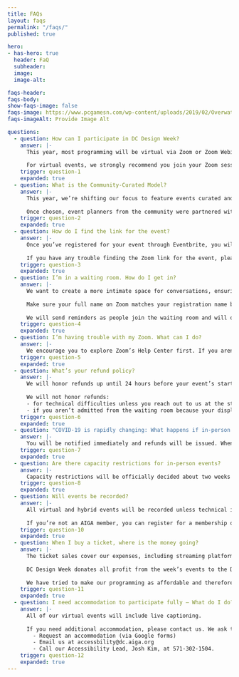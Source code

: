 ```yaml
---
title: FAQs
layout: faqs
permalink: "/faqs/"
published: true

hero:
- has-hero: true
  header: FaQ
  subheader:
  image:
  image-alt:

faqs-header:
faqs-body:
show-faqs-image: false
faqs-image: https://www.pcgamesn.com/wp-content/uploads/2019/02/Overwatch-Baptiste-Abilities.jpg
faqs-imageAlt: Provide Image Alt

questions:
  - question: How can I participate in DC Design Week?
    answer: |-
      This year, most programming will be virtual via Zoom or Zoom Webinar, or a hybrid of an in-person event streamed through Zoom. For all in-person events, we will be following CDC-recommended guidelines.
      
      For virtual events, we strongly recommend you join your Zoom session via your computer so you can easily view the presenter and any visuals they may share. Download the Zoom app ahead of time to make joining your events as smooth as possible. You can also join through your browser.
    trigger: question-1
    expanded: true
  - question: What is the Community-Curated Model?
    answer: |-
      This year, we’re shifting our focus to feature events curated and hosted by our community — so … you! We reviewed event proposals from individuals, groups, and organizations to pick diverse, thought-provoking, engaging events that represent DC. 
      
      Once chosen, event planners from the community were partnered with members of our committee to plan events that will take place this October.
    trigger: question-2
    expanded: true
  - question: How do I find the link for the event?
    answer: |-
      Once you’ve registered for your event through Eventbrite, you will receive an email with a link to the Zoom. You will receive the link again shortly before the event starts so it’s at the top of your inbox.
      
      If you have any trouble finding the Zoom link for the event, please contact us in the hour leading up to the start time.
    trigger: question-3
    expanded: true
  - question: I’m in a waiting room. How do I get in?
    answer: |-
      We want to create a more intimate space for conversations, ensuring only those who register for the event can join.
      
      Make sure your full name on Zoom matches your registration name by hovering over your name in the participant list, selecting “More”, “Rename.” If you have dialed in by phone, please send us an email immediately with your event name and phone number in the subject line.
      
      We will send reminders as people join the waiting room and will only admit those whose display name matches our registration list. 
    trigger: question-4
    expanded: true
  - question: I’m having trouble with my Zoom. What can I do? 
    answer: |-
      We encourage you to explore Zoom’s Help Center first. If you aren’t able to resolve the issue that way, reach out to us. 
    trigger: question-5
    expanded: true
  - question: What’s your refund policy?
    answer: |-
      We will honor refunds up until 24 hours before your event’s start time. 
      
      We will not honor refunds:
      - for technical difficulties unless you reach out to us at the start of the event to see if we can help troubleshoot your issue (We’ll likely ask to see what steps from Zoom’s guide you’ve tried to start.)
      - if you aren’t admitted from the waiting room because your display name did not match our registration list.
    trigger: question-6
    expanded: true
  - question: "COVID-19 is rapidly changing: What happens if in-person events need to be cancelled?"
    answer: |- 
      You will be notified immediately and refunds will be issued. When possible, in-person events will be moved to Zoom.
    trigger: question-7
    expanded: true
  - question: Are there capacity restrictions for in-person events?
    answer: |- 
      Capacity restrictions will be officially decided about two weeks out from DCDW and posted on the specific event pages in order to follow the latest CDC guidance.
    trigger: question-8
    expanded: true
  - question: Will events be recorded? 
    answer: |- 
      All virtual and hybrid events will be recorded unless technical issues occur or recording the content disrupts the intimacy and privacy required for an event. The recordings will be shared in the AIGA DC recordings archive for AIGA members to rewatch or catch up on at a later date. 
      
      If you’re not an AIGA member, you can register for a membership on our website for just $50 for a year. We’re a 100% non-revenue generating entity, so this goes a long way to keeping us afloat. 
    trigger: question-10
    expanded: true
  - question: When I buy a ticket, where is the money going?
    answer: |- 
      The ticket sales cover our expenses, including streaming platforms and for live closed captioning. We’re also doing a revenue share to ensure our speakers receive some compensation for bringing their talent, expertise, and time to our community. 
      
      DC Design Week donates all profit from the week’s events to the Design Continuum Fund, which helps launch the next generation of talented artists and designers by offering financial support for minority and economically disadvantaged students. In addition to the DCDW’s contribution, AIGA pledges 10% of all our event revenue to the scholarship fund as well. 
      
      We have tried to make our programming as affordable and therefore accessible to all. If you find the cost prohibitive, barring you from participating, please reach out to us at designweek@dc.aiga.org so we can work together to find a solution that works for you!
    trigger: question-11
    expanded: true
  - question: I need accommodation to participate fully – What do I do?
    answer: |- 
      All of our virtual events will include live captioning. 
      
      If you need additional accommodation, please contact us. We ask that you request your accommodation as early as possible, as we may not be able to fulfill all requests made after September 27. We honor your privacy and no identifying information (ie, your name) is required to request an accomodation
        - Request an accommodation (via Google forms)
        - Email us at accessbility@dc.aiga.org
        - Call our Accessibility Lead, Josh Kim, at 571-302-1504.
    trigger: question-12
    expanded: true
---
```

